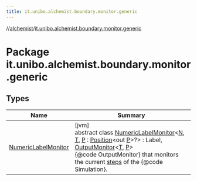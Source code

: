 ```yaml
---
title: it.unibo.alchemist.boundary.monitor.generic
---
```

//[alchemist](../../index.html)/[it.unibo.alchemist.boundary.monitor.generic](index.html)



# Package it.unibo.alchemist.boundary.monitor.generic



## Types


| Name | Summary |
|---|---|
| [NumericLabelMonitor](-numeric-label-monitor/index.html) | [jvm]<br>abstract class [NumericLabelMonitor](-numeric-label-monitor/index.html)<[N](-numeric-label-monitor/index.html), [T](-numeric-label-monitor/index.html), [P](-numeric-label-monitor/index.html) : [Position](../it.unibo.alchemist.model.interfaces/-position/index.html)<out [P](../it.unibo.alchemist.boundary.interfaces/-draw-command/index.html)>?> : Label, [OutputMonitor](../it.unibo.alchemist.boundary.interfaces/-output-monitor/index.html)<[T](../it.unibo.alchemist.boundary.gui.view.properties/-property-type-adapter/index.html), [P](../it.unibo.alchemist.boundary.interfaces/-draw-command/index.html)> <br>{@code OutputMonitor} that monitors the current [steps](../it.unibo.alchemist.core.interfaces/-simulation/get-step.html) of the {@code Simulation}. |

